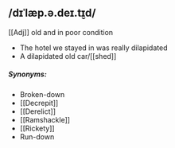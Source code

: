 ## /dɪˈlæp.ə.deɪ.t̬ɪd/
[[Adj]]
old and in poor condition

- The hotel we stayed in was really dilapidated
- A dilapidated old car/[[shed]]

##### Synonyms:
- Broken-down
- [[Decrepit]]
- [[Derelict]]
- [[Ramshackle]]
- [[Rickety]]
- Run-down
